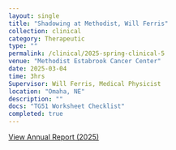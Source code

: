 ```yaml
---
layout: single
title: "Shadowing at Methodist, Will Ferris"
collection: clinical
category: Therapeutic
type: ""
permalink: /clinical/2025-spring-clinical-5
venue: "Methodist Estabrook Cancer Center"
date: 2025-03-04
time: 3hrs
Supervisor: Will Ferris, Medical Physicist
location: "Omaha, NE"
description: ""
docs: "TG51 Worksheet Checklist"
completed: true
---
```


[View Annual Report (2025)](/files/MECC%20TB%20Annual%202025.xlsx)